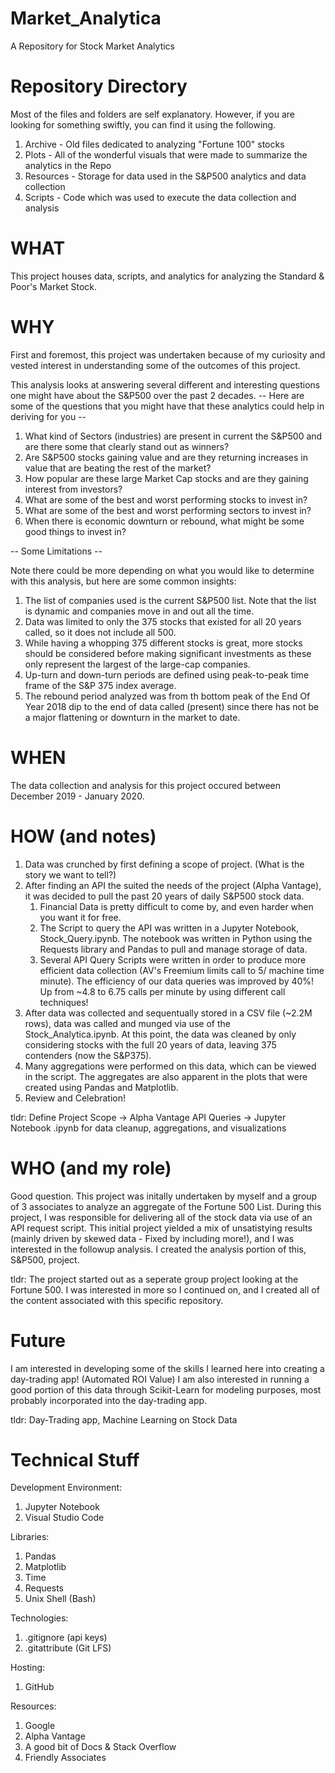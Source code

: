 # Market_Analytica
A Repository for Stock Market Analytics



# Repository Directory
Most of the files and folders are self explanatory. However, if you are looking for something swiftly, you can find it using the following.

1. Archive - Old files dedicated to analyzing "Fortune 100" stocks
2. Plots - All of the wonderful visuals that were made to summarize the analytics in the Repo
3. Resources - Storage for data used in the S&P500 analytics and data collection
4. Scripts - Code which was used to execute the data collection and analysis

# WHAT
This project houses data, scripts, and analytics for analyzing the Standard & Poor's Market Stock.


# WHY
First and foremost, this project was undertaken because of my curiosity and vested interest in understanding some of the outcomes of this project.

This analysis looks at answering several different and interesting questions one might have about the S&P500 over the past 2 decades.
-- Here are some of the questions that you might have that these analytics could help in deriving for you --

1. What kind of Sectors (industries) are present in current the S&P500 and are there some that clearly stand out as winners?
2. Are S&P500 stocks gaining value and are they returning increases in value that are beating the rest of the market?
3. How popular are these large Market Cap stocks and are they gaining interest from investors?
4. What are some of the best and worst performing stocks to invest in?
5. What are some of the best and worst performing sectors to invest in?
6. When there is economic downturn or rebound, what might be some good things to invest in?

-- Some Limitations -- 

Note there could be more depending on what you would like to determine with this analysis, but here are some common insights:

1. The list of companies used is the current S&P500 list. Note that the list is dynamic and companies move in and out all the time.
2. Data was limited to only the 375 stocks that existed for all 20 years called, so it does not include all 500.
3. While having a whopping 375 different stocks is great, more stocks should be considered before making significant investments as these only represent the largest of the large-cap companies.
4. Up-turn and down-turn periods are defined using peak-to-peak time frame of the S&P 375 index average.
5. The rebound period analyzed was from th bottom peak of the End Of Year 2018 dip to the end of data called (present) since there has not be a major flattening or downturn in the market to date.


# WHEN
The data collection and analysis for this project occured between December 2019 - January 2020.


# HOW (and notes)
1. Data was crunched by first defining a scope of project. (What is the story we want to tell?)
2. After finding an API the suited the needs of the project (Alpha Vantage), it was decided to pull the past 20 years of daily S&P500 stock data. 
	1. Financial Data is pretty difficult to come by, and even harder when you want it for free.
	2. The Script to query the API was written in a Jupyter Notebook, Stock_Query.ipynb. The notebook was written in Python using the Requests library and Pandas to pull and manage storage of data. 
	3. Several API Query Scripts were written in order to produce more efficient data collection (AV's Freemium limits call to 5/ machine time minute). The efficiency of our data queries was improved by 40%! Up from ~4.8 to 6.75 calls per minute by using different call techniques!
3. After data was collected and sequentually stored in a CSV file (~2.2M rows), data was called and munged via use of the Stock_Analytica.ipynb. At this point, the data was cleaned by only considering stocks with the full 20 years of data, leaving 375 contenders (now the S&P375).
4. Many aggregations were performed on this data, which can be viewed in the script. The aggregates are also apparent in the plots that were created using Pandas and Matplotlib.
5. Review and Celebration!


tldr: Define Project Scope -> Alpha Vantage API Queries -> Jupyter Notebook .ipynb for data cleanup, aggregations, and visualizations


# WHO (and my role)
Good question. This project was initally undertaken by myself and a group of 3 associates to analyze an aggregate of the Fortune 500 List. During this project, I was responsible for delivering all of the stock data via use of an API request script.
This initial project yielded a mix of unsatistying results (mainly driven by skewed data - Fixed by including more!), and I was interested in the followup analysis.
I created the analysis portion of this, S&P500, project.


tldr: The project started out as a seperate group project looking at the Fortune 500. I was interested in more so I continued on, and I created all of the content associated with this specific repository.


# Future
I am interested in developing some of the skills I learned here into creating a day-trading app! (Automated ROI Value)
I am also interested in running a good portion of this data through Scikit-Learn for modeling purposes, most probably incorporated into the day-trading app.


tldr: Day-Trading app, Machine Learning on Stock Data


# Technical Stuff

Development Environment:
1. Jupyter Notebook
2. Visual Studio Code

Libraries:
1. Pandas
2. Matplotlib
3. Time
4. Requests
5. Unix Shell (Bash)

Technologies:
1. .gitignore (api keys)
2. .gitattribute (Git LFS)

Hosting:
1. GitHub

Resources:
1. Google
2. Alpha Vantage
3. A good bit of Docs & Stack Overflow
4. Friendly Associates